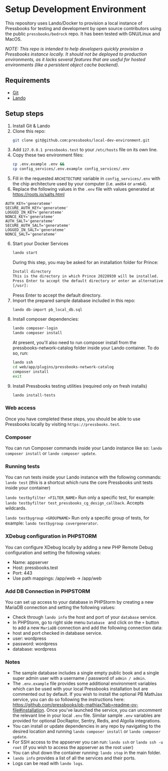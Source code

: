 # Setup Development Environment
This repository uses Lando/Docker to provision a local instance of Pressbooks for testing and development by open source contributors using the public `pressbooks/bedrock` repo. It has been tested with GNU/Linux and MacOS.

*NOTE: This repo is intended to help developers quickly provision a Pressbooks instance locally. It should not be deployed to production environments, as it lacks several features that are useful for hosted environments (like a persistent object cache backend).* 

## Requirements
- [Git](https://git-scm.com/book/en/v2/Getting-Started-Installing-Git)
- [Lando](https://docs.lando.dev/getting-started/installation.html)

## Setup steps
1. Install Git & Lando
2. Clone this repo:
   ```bash
   git clone git@github.com:pressbooks/local-dev-environment.git
   ```
3. Add `127.0.0.1 pressbooks.test` to your `/etc/hosts` file on its own line.
4. Copy these two environment files:
   ```bash
   cp .env.example .env && 
   cp config_services/.env.example config_services/.env
   ```
5. Fill in the requested `ARCHITECTURE` variable in `config_services/.env` with the chip architecture used by your computer (i.e. `amd64` or `arm64`).
5. Replace the following values in the `.env` file with values generated at https://roots.io/salts.html
```shell
AUTH_KEY='generateme'
SECURE_AUTH_KEY='generateme'
LOGGED_IN_KEY='generateme'
NONCE_KEY='generateme'
AUTH_SALT='generateme'
SECURE_AUTH_SALT='generateme'
LOGGED_IN_SALT='generateme'
NONCE_SALT='generateme'
```
6. Start your Docker Services
   ```bash
   lando start
   ```
   During this step, you may be asked for an installation folder for Prince:
	 ```bash
   Install directory
   	This is the directory in which Prince 20220930 will be installed.
   	Press Enter to accept the default directory or enter an alternative.
   	[/usr]: 
	 ```
 	 Press Enter to accept the default directory.
7. Import the prepared sample database included in this repo:
    ```bash
   lando db-import pb_local_db.sql
    ```
8. Install composer dependencies:
    ```bash
   lando composer-login
   lando composer install
   ```
   At present, you'll also need to run composer install from the pressbooks-network-catalog folder inside your Lando container. To do so, run:
    ```bash
   lando ssh
   cd web/app/plugins/pressbooks-network-catalog
   composer install
   exit
   ```
9. Install Pressbooks testing utilities (required only on fresh installs)
    ```bash
   lando install-tests
   ```
   
### Web access
Once you have completed these steps, you should be able to use Pressbooks locally by visiting `https://pressbooks.test`.

### Composer
You can run Composer commands inside your Lando instance like so: `lando composer install` or `lando composer update`.

### Running tests
You can run tests inside your Lando instance with the following commands:
`lando test` (this is a shortcut which runs the core Pressbooks unit tests inside your container)

`lando testbyfilter <FILTER_NAME>` Run only a specific test, for example: `lando testbyfilter test_pressbooks_cg_design_callback`. Accepts wildcards.

`lando testbygroup <GROUPNAME>` Run only a specific group of tests, for example: `lando testbygroup covergenerator`.

### XDebug configuration in PHPSTORM
You can configure XDebug locally by adding a new PHP Remote Debug configuration and setting the following values:
- Name: appserver
- Host: pressbooks.test
- Port: 443
- Use path mappings: <YOUR PATH>/app/web -> /app/web

### Add DB Connection in PHPSTORM
You can set up access to your database in PHPStorm by creating a new MariaDB connection and setting the following values:
- Check through `lando info` the host and port of your `database` service.
- In PHPStorm, go to right side menu `Database ` and click on the `+` button to add a new `MariaDB` connection 
and add the following connection data:
- host and port checked in database service.
- user: wordpress
- password: wordpress
- database: wordpress

### Notes
- The sample database includes a single empty public book and a single super admin user with a username / password of `admin / admin`.
- The `.env.example` file provides some additional environment variables which can be used with your local Pressbooks installation but are commented out by default. If you wish to install the optional PB MathJax service, you can do so following the instructions here: https://github.com/pressbooks/pb-mathjax?tab=readme-ov-file#installation. Once you've launched the service, you can uncomment the relevant line in your local `.env` file. Similar sample `.env` variables are provided for optional DocRaptor, Sentry, Redis, and Algolia integrations.
- You can install or update dependencies in any repo by navigating to the desired location and running `lando composer install` or `lando composer update`.
- For SSH access to the appserver you can run: `lando ssh` or `lando ssh -u root` (if you wish to access the appserver as the root user)
- You can shut down the container running: `lando stop` in the main folder.
- `lando info` provides a list of all the services and their ports.
- Logs can be read with `lando logs`.

